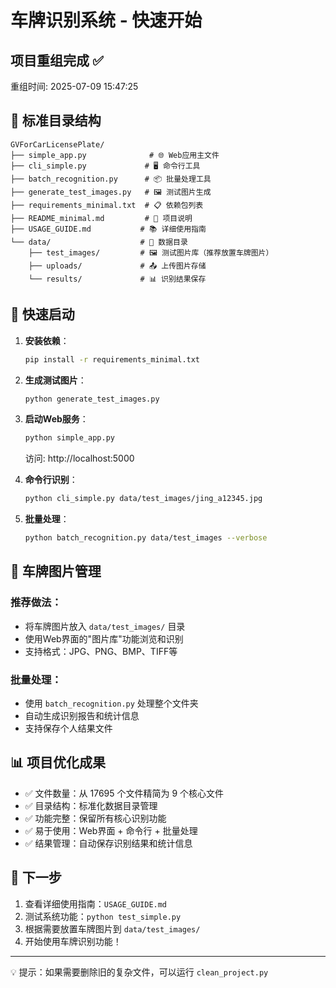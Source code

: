 # 车牌识别系统 - 快速开始

## 项目重组完成 ✅

重组时间: 2025-07-09 15:47:25

## 📁 标准目录结构

```
GVForCarLicensePlate/
├── simple_app.py              # 🌐 Web应用主文件
├── cli_simple.py             # 🖥️ 命令行工具
├── batch_recognition.py      # 📦 批量处理工具
├── generate_test_images.py   # 🖼️ 测试图片生成
├── requirements_minimal.txt  # 📋 依赖包列表
├── README_minimal.md         # 📖 项目说明
├── USAGE_GUIDE.md           # 📚 详细使用指南
└── data/                    # 📂 数据目录
    ├── test_images/         # 🖼️ 测试图片库（推荐放置车牌图片）
    ├── uploads/             # 📤 上传图片存储
    └── results/             # 📊 识别结果保存
```

## 🚀 快速启动

1. **安装依赖**：
   ```bash
   pip install -r requirements_minimal.txt
   ```

2. **生成测试图片**：
   ```bash
   python generate_test_images.py
   ```

3. **启动Web服务**：
   ```bash
   python simple_app.py
   ```
   访问: http://localhost:5000

4. **命令行识别**：
   ```bash
   python cli_simple.py data/test_images/jing_a12345.jpg
   ```

5. **批量处理**：
   ```bash
   python batch_recognition.py data/test_images --verbose
   ```

## 🎯 车牌图片管理

### 推荐做法：
- 将车牌图片放入 `data/test_images/` 目录
- 使用Web界面的"图片库"功能浏览和识别
- 支持格式：JPG、PNG、BMP、TIFF等

### 批量处理：
- 使用 `batch_recognition.py` 处理整个文件夹
- 自动生成识别报告和统计信息
- 支持保存个人结果文件

## 📊 项目优化成果

- ✅ 文件数量：从 17695 个文件精简为 9 个核心文件
- ✅ 目录结构：标准化数据目录管理
- ✅ 功能完整：保留所有核心识别功能
- ✅ 易于使用：Web界面 + 命令行 + 批量处理
- ✅ 结果管理：自动保存识别结果和统计信息

## 🔧 下一步

1. 查看详细使用指南：`USAGE_GUIDE.md`
2. 测试系统功能：`python test_simple.py`
3. 根据需要放置车牌图片到 `data/test_images/`
4. 开始使用车牌识别功能！

---
💡 提示：如果需要删除旧的复杂文件，可以运行 `clean_project.py`

